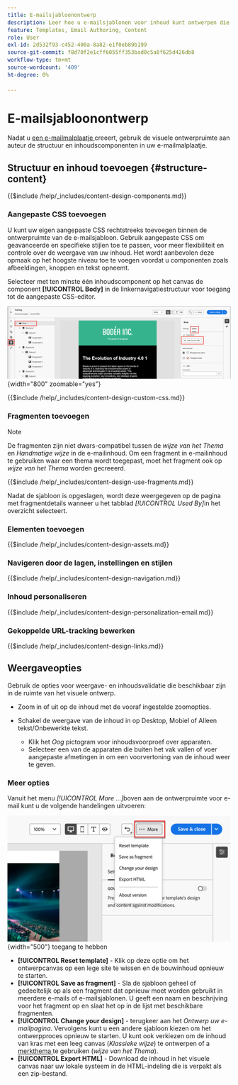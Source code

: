 ```yaml
---
title: E-mailsjabloonontwerp
description: Leer hoe u e-mailsjablonen voor inhoud kunt ontwerpen die u kunt gebruiken voor e-mails over een account, zodat u uw ontwerpen eenvoudig en efficiënt kunt hergebruiken.
feature: Templates, Email Authoring, Content
role: User
exl-id: 2d532f93-c452-400a-8a82-e1f0eb89b199
source-git-commit: f8d70f2e1cff6055ff353bad0c5a0f625d426db8
workflow-type: tm+mt
source-wordcount: '409'
ht-degree: 0%

---
```


# E-mailsjabloonontwerp

Nadat u [ een e-mailmalplaatje ](./email-templates.md#create-an-email-template) creeert, gebruik de visuele ontwerpruimte aan auteur de structuur en inhoudscomponenten in uw e-mailmalplaatje.

## Structuur en inhoud toevoegen {#structure-content}

{{$include /help/_includes/content-design-components.md}}

### Aangepaste CSS toevoegen

U kunt uw eigen aangepaste CSS rechtstreeks toevoegen binnen de ontwerpruimte van de e-mailsjabloon. Gebruik aangepaste CSS om geavanceerde en specifieke stijlen toe te passen, voor meer flexibiliteit en controle over de weergave van uw inhoud. Het wordt aanbevolen deze opmaak op het hoogste niveau toe te voegen voordat u componenten zoals afbeeldingen, knoppen en tekst opneemt.

Selecteer met ten minste één inhoudscomponent op het canvas de component **[!UICONTROL Body]** in de linkernavigatiestructuur voor toegang tot de aangepaste CSS-editor.

![ heb toegang tot de lichaamstijlen ](./assets/email-template-body-styles.png){width="800" zoomable="yes"}

{{$include /help/_includes/content-design-custom-css.md}}

### Fragmenten toevoegen

>[!NOTE]
>
>De fragmenten zijn niet dwars-compatibel tussen de _wijze van het Thema_ en _Handmatige wijze_ in de e-mailinhoud. Om een fragment in e-mailinhoud te gebruiken waar een thema wordt toegepast, moet het fragment ook op _wijze van het Thema_ worden gecreeerd.

{{$include /help/_includes/content-design-use-fragments.md}}

Nadat de sjabloon is opgeslagen, wordt deze weergegeven op de pagina met fragmentdetails wanneer u het tabblad _[!UICONTROL Used By]_&#x200B;in het overzicht selecteert.

### Elementen toevoegen

{{$include /help/_includes/content-design-assets.md}}

### Navigeren door de lagen, instellingen en stijlen

{{$include /help/_includes/content-design-navigation.md}}

### Inhoud personaliseren

{{$include /help/_includes/content-design-personalization-email.md}}

### Gekoppelde URL-tracking bewerken

{{$include /help/_includes/content-design-links.md}}

## Weergaveopties

Gebruik de opties voor weergave- en inhoudsvalidatie die beschikbaar zijn in de ruimte van het visuele ontwerp.

* Zoom in of uit op de inhoud met de vooraf ingestelde zoomopties.

* Schakel de weergave van de inhoud in op Desktop, Mobiel of Alleen tekst/Onbewerkte tekst.
   * Klik het _Oog_ pictogram voor inhoudsvoorproef over apparaten.
   * Selecteer een van de apparaten die buiten het vak vallen of voer aangepaste afmetingen in om een voorvertoning van de inhoud weer te geven.

### Meer opties

Vanuit het menu _[!UICONTROL More ...]_&#x200B;boven aan de ontwerpruimte voor e-mail kunt u de volgende handelingen uitvoeren:

![ klik Meer om tot malplaatjeacties ](./assets/visual-designer-more-menu.png){width="500"} toegang te hebben

* **[!UICONTROL Reset template]** - Klik op deze optie om het ontwerpcanvas op een lege site te wissen en de bouwinhoud opnieuw te starten.
* **[!UICONTROL Save as fragment]** - Sla de sjabloon geheel of gedeeltelijk op als een fragment dat opnieuw moet worden gebruikt in meerdere e-mails of e-mailsjablonen. U geeft een naam en beschrijving voor het fragment op en slaat het op in de lijst met beschikbare fragmenten.
* **[!UICONTROL Change your design]** - terugkeer aan het _Ontwerp uw e-mailpagina_. Vervolgens kunt u een andere sjabloon kiezen om het ontwerpproces opnieuw te starten. U kunt ook verkiezen om de inhoud van kras met een leeg canvas (_Klassieke wijze_) te ontwerpen of a [ merkthema ](./brand-themes.md) te gebruiken (_wijze van het Thema_).
* **[!UICONTROL Export HTML]** - Download de inhoud in het visuele canvas naar uw lokale systeem in de HTML-indeling die is verpakt als een zip-bestand.
